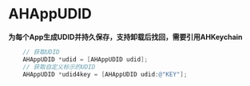 # AHAppUDID

**为每个App生成UDID并持久保存，支持卸载后找回，需要引用AHKeychain**

```objective-c
    // 获取UDID
    AHAppUDID *udid = [AHAppUDID udid];
    // 获取自定义标示的UDID
    AHAppUDID *udid4key = [AHAppUDID udid:@"KEY"];
```
